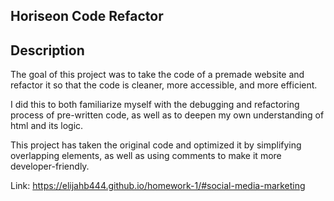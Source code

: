 ## Horiseon Code Refactor

## Description

The goal of this project was to take the code of a premade website and refactor it so that the code is cleaner, more accessible, and more efficient. 

I did this to both familiarize myself with the debugging and refactoring process of pre-written code, as well as to deepen my own understanding of html and its logic. 

This project has taken the original code and optimized it by simplifying overlapping elements, as well as using comments to make it more developer-friendly. 


Link: https://elijahb444.github.io/homework-1/#social-media-marketing



